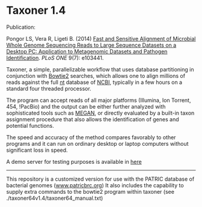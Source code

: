 # Taxoner 1.4

Publication:

   Pongor LS, Vera R, Ligeti B. (2014) <a href="http://www.plosone.org/article/info%3Adoi%2F10.1371%2Fjournal.pone.0103441">Fast and Sensitive Alignment of Microbial Whole Genome Sequencing Reads to Large Sequence Datasets on a Desktop PC: Application to Metagenomic Datasets and Pathogen Identification</a>. *PLoS ONE* 9(7): e103441.

Taxoner, a simple, parallelizable workflow that uses database partitioning in conjunction with <a href="http://bowtie-bio.sourceforge.net/bowtie2/index.shtml">Bowtie2</a> searches, which allows one to align millions of reads against the full <a href="ftp://ftp.ncbi.nih.gov/blast/db/FASTA/nt.gz">nt</a> database of <a href="https://www.ncbi.nlm.nih.gov">NCBI</a>, typically in a few hours on a standard four threaded processor. 

The program can accept reads of all major platforms (Illumina, Ion Torrent, 454, !PacBio) and the output can be either further analyzed with sophisticated tools such as <a href="http://ab.inf.uni-tuebingen.de/software/megan/">MEGAN</a>, or directly evaluated by a built-in taxon assignment procedure that also allows the identification of genes and potential functions. 

The speed and accuracy of the method compares favorably to other programs and it can run on ordinary desktop or laptop computers without significant loss in speed.  

A demo server for testing purposes is available in <a href="http://pongor.itk.ppke.hu/taxoner/">here</a> 

----
This repository is a customized version for use with the PATRIC database of bacterial genomes (www.patricbrc.org)
It also includes the capability to supply extra commands to the bowtie2 program within taxoner (see ./taxoner64v1.4/taxoner64_manual.txt)
